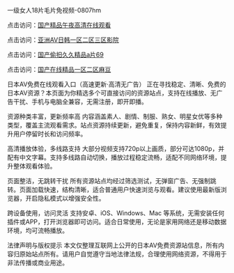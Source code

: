 一级女人18片毛片免视频-0807hm


点击访问：<a href="https://heiliaowzu4ur.pages.dev">国产精品午夜高清在线观看</a>

点击访问：<a href="https://heiliaoxwd5i8.pages.dev">亚洲AV日韩一区二区三区影院</a>

点击访问：<a href="https://heiliaoe8ajia.pages.dev">国产偷抇久久精品a片69</a>

点击访问：<a href="https://heiliaoxqkkct.pages.dev">国产在线精品一区二区麻豆</a>


日本AV免费在线观看入口（高速更新·高清无广告）
正在寻找稳定、清晰、免费的日本AV资源？本页面为你精选多个可直接访问的资源站点，支持在线播放、无广告干扰、手机与电脑全兼容，无需注册，即开即播。

资源种类丰富，更新频率高
内容涵盖素人、剧情、制服、熟女、明星女优等多种类型，覆盖主流观看需求。站点资源持续更新，避免重复，保持内容新鲜，有效提升用户停留时长和访问频率。

高清播放体验，多线路支持
大部分视频支持720p以上画质，部分可达1080p，并配有中文字幕。支持多线路自动切换，播放过程稳定流畅，适配不同网络环境，提升整体观看体验。

页面整洁，无跳转干扰
所有资源站点均经过筛选测试，无弹窗广告、无强制跳转。页面加载快速，结构清晰，适合普通用户快速浏览与观看。建议使用最新版浏览器，开启隐私模式以增强安全性。

跨设备使用，访问灵活
支持安卓、iOS、Windows、Mac 等系统，无需安装任何插件或APP，打开浏览器即可访问。适合日常使用，无论是家用网络还是移动数据环境，均可流畅播放。

法律声明与版权提示
本文仅整理互联网上公开的日本AV免费资源站信息，所有内容归原始站点所有。请用户自觉遵守当地法律法规，合理使用网络资源，不得用于非法传播或商业用途。


<span style="display:none;">[Canonical link](https://github.com/uu59996/33369 ）</span>
